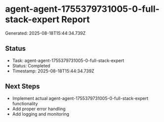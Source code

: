 # agent-agent-1755379731005-0-full-stack-expert Report

Generated: 2025-08-18T15:44:34.739Z

## Status
- Task: agent-agent-1755379731005-0-full-stack-expert
- Status: Completed
- Timestamp: 2025-08-18T15:44:34.739Z

## Next Steps
- Implement actual agent-agent-1755379731005-0-full-stack-expert functionality
- Add proper error handling
- Add logging and monitoring
